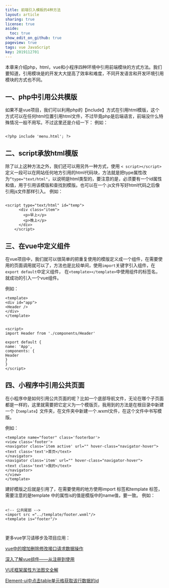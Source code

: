 ```yaml
---
title: 前端引入模板的4种方法
layout: article
sharing: true
license: true
aside:
  toc: true
show_edit_on_github: true
pageview: true
tags: vue JavaScript
key: 2019112701
---
```


本章来介绍php，html，vue和小程序四种环境中引用前端模块的方式方法。我们要知道，引用模块是的开发大大提高了效率和难度，不同开发语言和开发环境引用模块的方式也不同。



## 一、php中引用公共模版

如果不是vue项目，我们可以利用php的【include】方式在引用html模版，这个方式可以在任何html位置引用html文件，不过毕竟php是后端语言，前端没什么特殊情况一般不用写。不过这里还是介绍一下：
例如：
```

<?php include 'menu.html'; ?>

```



## 二、script承放html模版

除了以上这种方法之外，我们还可以用另外一种方式，使用 `< script></script>`定义一段可以在网站任何地方引用的html代码块，方法就是把type属性改为`“type="text/html"`，以说明是html类型的，要注意的是，必须要有一个id属性和值，用于引用该模版和查找到模版。也可以在一个.js文件写好html代码之后像引用js文件那样引入。
例如：
```

<script type="text/html" id="temp">
      <div class="item">
        <p>早上</p>
        <p>晚上</p>
      </div>
    </script>
```




## 三、在vue中定义组件

在vue项目中，我们就可以很简单的把重复使用的模版定义成一个组件，在需要使用的页面调用就可以了，方法也是比较单间，使用`import`关键字引入组件，在`export default`中定义组件， 在`<template></template>`中使用组件的标签名，就成功的引入一个vue组件。

例如：
```
<template>
<div id="app">
<Header />
</div>
</template>


<script>
import Header from './components/Header'

export default {
name: 'App',
components: {
Header
}
}
</script>
```




## 四、小程序中引用公共页面

在小程序中是如何引用公共页面的呢？比如一个底部导航文件，无论在哪个子页面都是一样的，这里就需要把它定义为一个模版页，我用到的方法是在根目录中新建一个`【template】`文件夹，在文件夹中新建一个.wxml文件，在这个文件中书写模版。

例如：

```
<template name="footer" class='footerbar'>
<view class='footer'>
<navigator class='item active' url="" hover-class="navigator-hover">
<text class='text'>首页</text>
</navigator>
<navigator class='item' url="" hover-class="navigator-hover">
<text class='text'>我的</text>
</navigator>
</view>
</template>
```

建好模版之后就是引用了，在需要使用的地方使用import 标签和template 标签，需要注意的是template 中的属性is的值是模版中的name值，要一致。
例如：
```

<!-- 公共尾部 -->
<import src ="../template/footer.wxml"/>
<template is="footer"/>



```


更多vue学习请移步及项目应用：

[vue中的增加删除修改接口请求数据操作](https://muitlog.com/2019/10/23/vue%E4%B8%AD%E7%9A%84%E5%A2%9E%E5%8A%A0%E5%88%A0%E9%99%A4%E4%BF%AE%E6%94%B9%E6%8E%A5%E5%8F%A3%E8%AF%B7%E6%B1%82%E6%95%B0%E6%8D%AE%E6%93%8D%E4%BD%9C.html)

[深入了解vue组件——从注册到使用](https://muitlog.com/2019/11/06/%E5%85%A5%E4%BA%86%E8%A7%A3vue%E7%BB%84%E4%BB%B6-%E4%BB%8E%E6%B3%A8%E5%86%8C%E5%88%B0%E4%BD%BF%E7%94%A8.html)

[VUE框架属性方法图文全解](https://muitlog.com/2019/11/17/VUE%E6%A1%86%E6%9E%B6%E5%B1%9E%E6%80%A7%E6%96%B9%E6%B3%95%E5%9B%BE%E6%96%87%E5%85%A8%E8%A7%A3.html)

[Element-ui中点击table单元格获取该行数据的id](https://muitlog.com/2019/11/04/Element-ui%E4%B8%AD%E7%82%B9%E5%87%BBtable%E5%8D%95%E5%85%83%E6%A0%BC%E8%8E%B7%E5%8F%96%E8%AF%A5%E8%A1%8C%E6%95%B0%E6%8D%AE%E7%9A%84id.html)